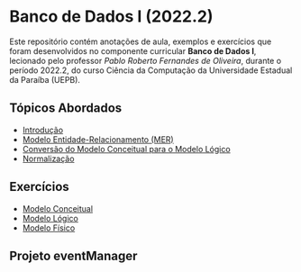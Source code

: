 <h1> Banco de Dados I (2022.2) </h1>
<p>
  Este repositório contém anotações de aula, exemplos e exercícios que foram desenvolvidos no componente curricular <strong> Banco de Dados I</strong>, lecionado pelo professor <em> Pablo Roberto Fernandes de Oliveira</em>, durante o período 2022.2, do curso Ciência da Computação da Universidade Estadual da Paraíba (UEPB).
</p>
<h2> Tópicos Abordados </h2>
<ul>
  <li> <a href = "https://github.com/josec-junior/UEPB/blob/main/BancoDeDadosI_2022.2/Anota%C3%A7%C3%B5es/Introdu%C3%A7%C3%A3o.pdf"> Introdução </a> </li>
  <li> <a href = "https://github.com/josec-junior/UEPB/blob/main/BancoDeDadosI_2022.2/Anota%C3%A7%C3%B5es/Modelo%20Entidade-Relacionamento%20(MER).pdf"> Modelo Entidade-Relacionamento (MER) </a> </li>
  <li> <a href = "https://github.com/josec-junior/UEPB/blob/main/BancoDeDadosI_2022.2/Anota%C3%A7%C3%B5es/Convers%C3%A3o%20do%20Modelo%20Conceitual%20para%20o%20L%C3%B3gico.pdf"> Conversão do Modelo Conceitual para o Modelo Lógico </a> </li>
  <li> <a href = "https://github.com/josec-junior/UEPB/blob/main/BancoDeDadosI_2022.2/Anota%C3%A7%C3%B5es/Normaliza%C3%A7%C3%A3o.pdf"> Normalização </a> </li>
</ul>
<h2> Exercícios </h2>
<ul>
  <li> <a href = "https://github.com/josec-junior/UEPB/tree/main/BancoDeDadosI_2022.2/Exercicios/ModeloConceitual/"> Modelo Conceitual </a> </li>
  <li> <a href = "https://github.com/josec-junior/UEPB/tree/main/BancoDeDadosI_2022.2/Exercicios/ModeloL%C3%B3gico/"> Modelo Lógico </a> </li>
  <li> <a href = "https://github.com/josec-junior/UEPB/tree/main/BancoDeDadosI_2022.2/Exercicios/ModeloF%C3%ADsico/"> Modelo Físico </a> </li> 
</ul>
<h2> Projeto eventManager </h2>
